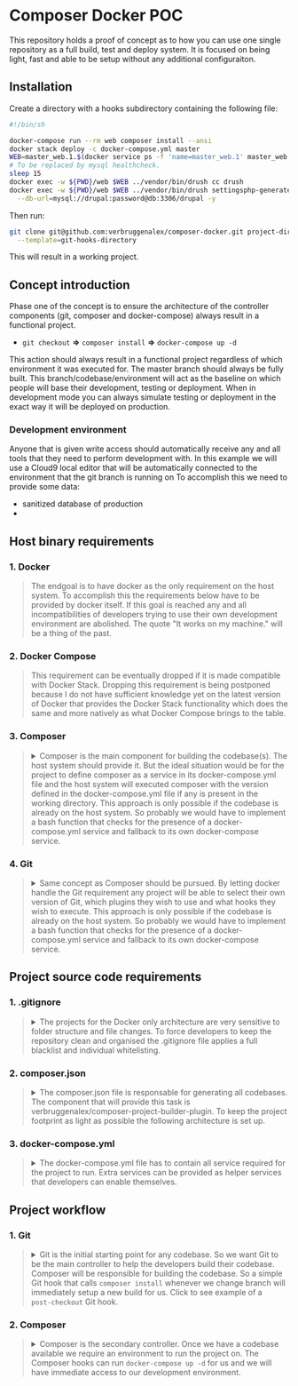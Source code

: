 # Composer Docker POC

This repository holds a proof of concept as to how you can use one single
repository as a full build, test and deploy system. It is focused on being
light, fast and able to be setup without any additional configuraiton.

## Installation

Create a directory with a hooks subdirectory containing the following file:
```bash
#!/bin/sh

docker-compose run --rm web composer install --ansi
docker stack deploy -c docker-compose.yml master
WEB=master_web.1.$(docker service ps -f 'name=master_web.1' master_web -q --no-trunc | head -n1)
# To be replaced by mysql healthcheck.
sleep 15
docker exec -w ${PWD}/web $WEB ../vendor/bin/drush cc drush
docker exec -w ${PWD}/web $WEB ../vendor/bin/drush settingsphp-generate \
  --db-url=mysql://drupal:password@db:3306/drupal -y
```

Then run:
```bash
git clone git@github.com:verbruggenalex/composer-docker.git project-directory \
  --template=git-hooks-directory
```

This will result in a working project.

## Concept introduction

Phase one of the concept is to ensure the architecture of the controller
components (git, composer and docker-compose) always result in a functional
project.

- `git checkout` **=>** `composer install` **=>** `docker-compose up -d`

This action should always result in a functional project regardless of which
environment it was executed for. The master branch should always be fully built.
This branch/codebase/environment will act as the baseline on which people will
base their development, testing or deployment. When in development mode you can
always simulate testing or deployment in the exact way it will be deployed on
production.

### Development environment
Anyone that is given write access should automatically receive any and all tools
that they need to perform development with. In this example we will use a
Cloud9 local editor that will be automatically connected to the environment that
the git branch is running on To accomplish this we need to provide some data:
- sanitized database of production
- 



## Host binary requirements

### 1. Docker
> The endgoal is to have docker as the only requirement on the host system. To
accomplish this the requirements below have to be provided by docker itself. If
this goal is reached any and all incompatibilities of developers trying to use
their own development environment are abolished. The quote "It works on my
machine." will be a thing of the past.

### 2. Docker Compose
> This requirement can be eventually dropped if it is made compatible with Docker
Stack. Dropping this requirement is being postponed because I do not have
sufficient knowledge yet on the latest version of Docker that provides the Docker
Stack functionality which does the same and more natively as what Docker Compose
brings to the table.

### 3. Composer
> <details><summary>Composer is the main component for building the codebase(s).
> The host system should provide it. But the ideal situation would be for the
> project to define composer as a service in its docker-compose.yml file and the
> host system will executed composer with the version defined in the
> docker-compose.yml file if any is present in the working directory. This
> approach is only possible if the codebase is already on the host system. So
> probably we would have to implement a bash function that checks for the
> presence of a docker-compose.yml service and fallback to its own
> docker-compose service.</summary>
> 
> ```shell
> #!/bin/bash
> alias composer="docker-compose exec composer" 
> ```
> </details>

### 4. Git
> <details><summary>Same concept as Composer should be pursued. By letting
> docker handle the Git requirement any project will be able to select their own
> version of Git, which plugins they wish to use and what hooks they wish to
> execute. This approach is only possible if the codebase is already on the host
> system. So probably we would have to implement a bash function that checks for
> the presence of a docker-compose.yml service and fallback to its own
> docker-compose service.</summary>
> 
> ```shell
> #!/bin/bash
> alias git="docker-compose exec git" 
> ```
> </details>

## Project source code requirements

### 1. .gitignore
> <details><summary>The projects for the Docker only architecture are very
> sensitive to folder structure and file changes. To force developers to keep the
> repository clean and organised the .gitignore file applies a full blacklist and
> individual whitelisting.</summary>
> 
> ```shell
> # Blacklist everything.
> /**
> # Whitelist each individual file or folder.
> !/README.md
> !/composer.json
> !/composer.lock
> !/docker-compose.yml
> ```
> </details>


### 2. composer.json
> <details><summary>The composer.json file is responsable for generating all
> codebases. The component that will provide this task is
> verbruggenalex/composer-project-builder-plugin. To keep the project footprint
> as light as possible the following architecture is set up.</summary>
> 
> ```javascript
> {
>     "require": {
>         "drush/drush": "8.*",
>         "drupal/drupal": "~7.0",
>         "verbruggenalex/composer-project-builder-plugin": "dev-master"
>     }
> }
> ```
> </details>

### 3. docker-compose.yml
> <details><summary>The docker-compose.yml file has to contain all service
> required for the project to run. Extra services can be provided as helper
> services that developers can enable themselves.</summary>
> 
> ```yaml
> version: '3'
> services:
> 
>   # Images should not contain non dependant components inside like phpmyadmin.
>   # It's better to move it to its own dedicated service so developers can save
>   # diskspace if they are not planning to use the service.
>   web:
>     image: fpfis/php71-dev-7
>     environment:
>       - DOCUMENT_ROOT=${PWD}/build/master/web
>     working_dir: ${PWD}/build/master/web
>     volumes:
>       - ${PWD}:${PWD}
>     links:
>       - mysql:mysql
>     labels:
>       - 'traefik.backend=web'
>       - 'traefik.port=8080'
>       - 'traefik.frontend.rule=Host:${PROJECT_BASE_URL:-dev.local}'
> 
>   # All variables should be providing a default value. This allows for the
>   # same docker-compose.yml file to be used for development, testing and
>   # deployment.
>   mysql:
>     image: mysql:5.7
>     restart: always
>     environment:
>       - MYSQL_DATABASE=${MYSQL_DATABASE:-database}
>       - MYSQL_ROOT_PASSWORD=${MYSQL_ROOT_PASSWORD:-password}
>       - MYSQL_USER=${MYSQL_USER:-root}
>       - MYSQL_PASSWORD=${MYSQL_PASSWORD:-password}
>     volumes:
>       - "./build/master/data/db/mysql:/var/lib/mysql"
> 
>   # Cloud9 needs to be patched to allow it to connect the shell to the service
>   # that is running the project. In this case the web service. Currently we
>   # mount docker binaries and socket to allow the native Cloud9 shell to access
>   # services within the project.
>   cloud9:
>     image: eeacms/cloud9
>     environment:
>       - C9_WORKSPACE=${PWD}
>     volumes:
>       - ${PWD}:${PWD}
>       - /usr/bin/docker:/usr/bin/docker
>       - /usr/local/bin/docker-compose:/usr/local/bin/docker-compose
>       - /var/run/docker.sock:/var/run/docker.sock
>     links:
>       - web:web
>     labels:
>       - 'traefik.backend=cloud9'
>       - 'traefik.port=8080'
>       - 'traefik.frontend.rule=Host:cloud9.${PROJECT_BASE_URL:-dev.local}'
> 
>   # PHPMyAdmin is added as an example service that developers can use who do
>   # not have knowledge in using MySQL CLI commands to perform their tasks.
>   pma:
>     image: phpmyadmin/phpmyadmin
>     environment:
>       PMA_HOST: mysql
>       PMA_USER: ${MYSQL_USER:-root}
>       PMA_PASSWORD: ${MYSQL_ROOT_PASSWORD:-password}
>       PHP_UPLOAD_MAX_FILESIZE: 1G
>       PHP_MAX_INPUT_VARS: 1G
>     labels:
>       - 'traefik.backend=pma'
>       - 'traefik.port=80'
>       - 'traefik.frontend.rule=Host:pma.${PROJECT_BASE_URL:-dev.local}'
> 
>   # Services are exposed to a certain domain by traefik. This allows
>   # developers to spawn a project on a domain and easily know where to access
>   # their services.
>   traefik:
>     image: traefik
>     command: -c /dev/null --web --docker --logLevel=INFO
>     ports:
>       - '8000:80'
>       - '8080:8080' # Dashboard
>     volumes:
>       - /var/run/docker.sock:/var/run/docker.sock
> ```
> </details>

## Project workflow

### 1. Git
> <details><summary>Git is the initial starting point for any codebase. So we
> want Git to be the main controller to help the developers build their
> codebase. Composer will be responsible for building the codebase. So a simple
> Git hook that calls <code>composer install</code> whenever we change branch
> will immediately setup a new build for us. Click to see example of a <code>
> post-checkout</code> Git hook.</summary>
>
> ```shell
> #!/bin/bash
> [ -f composer.json ] && composer install
> ```
> </details>

### 2. Composer
> <details><summary>Composer is the secondary controller. Once we have a
> codebase available we require an environment to run the project on. The
> Composer hooks can run <code>docker-compose up -d</code> for us and we will
> have immediate access to our development environment.</summary>
>
> ```javascript
>     "scripts": {
>        "post-install-cmd": [
>            "docker-compose up -d"
>        ]
>    }
> ```
> </details>